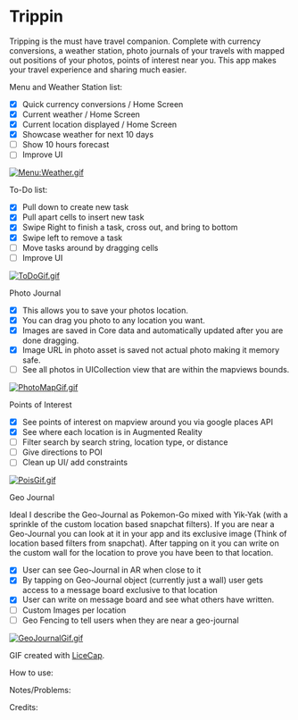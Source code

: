 # Trippin

Tripping is the must have travel companion. Complete with currency conversions, a weather station, photo journals of your travels with mapped out positions of your photos, points of interest near you. This app makes your travel experience and sharing much easier.

Menu and Weather Station list:
 * [x] Quick currency conversions / Home Screen
 * [x] Current weather / Home Screen
 * [x] Current location displayed / Home Screen
 * [x] Showcase weather for next 10 days
 * [ ] Show 10 hours forecast
 * [ ] Improve UI

[![Menu:Weather.gif](https://s23.postimg.org/f4dhz2cy3/Menu_Weather.gif)](https://postimg.org/image/hygncif47/)
 
To-Do list:
 * [x] Pull down to create new task
 * [x] Pull apart cells to insert new task
 * [x] Swipe Right to finish a task, cross out, and bring to bottom
 * [x] Swipe left to remove a task
 * [ ] Move tasks around by dragging cells
 * [ ] Improve UI

[![ToDoGif.gif](https://s2.postimg.org/bll3o8nft/To_Do_Gif.gif)](https://postimg.org/image/syve33iqt/)

Photo Journal
 * [x] This allows you to save your photos location. 
 * [x] You can drag you photo to any location you want.
 * [x] Images are saved in Core data and automatically updated after you are done dragging.
 * [x] Image URL in photo asset is saved not actual photo making it memory safe.
 * [ ] See all photos in UICollection view that are within the mapviews bounds.

[![PhotoMapGif.gif](https://s14.postimg.org/5g17evg1t/Photo_Map_Gif.gif)](https://postimg.org/image/uytjrvzlp/)

Points of Interest
 * [x] See points of interest on mapview around you via google places API
 * [x] See where each location is in Augmented Reality
 * [ ] Filter search by search string, location type, or distance
 * [ ] Give directions to POI
 * [ ] Clean up UI/ add constraints

[![PoisGif.gif](https://s29.postimg.org/ewoo9fy2v/Pois_Gif.gif)](https://postimg.org/image/nrpijymv7/)

Geo Journal

Ideal I describe the Geo-Journal as Pokemon-Go mixed with Yik-Yak (with a sprinkle of the custom location based snapchat filters). If you are near a Geo-Journal you can look at it in your app and its exclusive image (Think of location based filters from snapchat). After tapping on it you can write on the custom wall for the location to prove you have been to that location.
 * [x] User can see Geo-Journal in AR when close to it
 * [x] By tapping on Geo-Journal object (currently just a wall) user gets access to a message board exclusive to that location
 * [x] User can write on message board and see what others have written.
 * [ ] Custom Images per location
 * [ ] Geo Fencing to tell users when they are near a geo-journal

[![GeoJournalGif.gif](https://s22.postimg.org/qs6igvs0h/Geo_Journal_Gif.gif)](https://postimg.org/image/ltj02co7h/)
 
GIF created with [LiceCap](http://www.cockos.com/licecap/).

How to use:

 
Notes/Problems:

Credits: 


